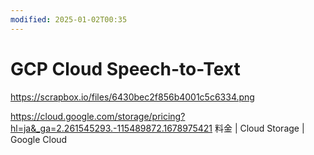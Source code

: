 ```yaml
---
modified: 2025-01-02T00:35
---
```

# GCP Cloud Speech-to-Text

https://scrapbox.io/files/6430bec2f856b4001c5c6334.png

https://cloud.google.com/storage/pricing?hl=ja&_ga=2.261545293.-115489872.1678975421 料金 | Cloud Storage | Google Cloud